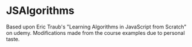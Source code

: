 # JSAlgorithms

Based upon Eric Traub's "Learning Algorithms in JavaScript from Scratch" on udemy.  Modifications made from the course examples due to personal taste.